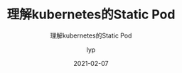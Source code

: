 ---
layout:     post 
title:      "理解kubernetes的Static Pod"
subtitle:   "理解kubernetes的Static Pod"
description: " "
date:       2021-02-07
author:     "lyp"
image: "https://res.cloudinary.com/lyp/image/upload/v1612709780/hugo/blog.github.io/pexels-matt-hardy-2568001.jpg"
published: false
tags:
    - kubernetes
    - CloudNative
    - 玩转Kubernetes
categories: 
    - kubernetes
---